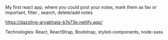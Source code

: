 My first react app, where you could post your notes, mark them as fav or important, filter , search, delete/add notes

https://dazzling-aryabhata-b7e73e.netlify.app/

Technologies: React, ReactStrap, Bootstrap, styled-components, node-sass
